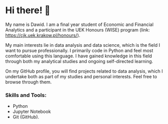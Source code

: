 # Hi there! 👋
My name is Dawid. I am a final year student of Economic and Financial Analytics and a participant in the UEK Honours (WISE) program (link: https://cjk.uek.krakow.pl/honours/).

My main interests lie in data analysis and data science, which is the field I want to pursue professionally. I primarily code in Python and feel most comfortable using this language. I have gained knowledge in this field through both my analytical studies and ongoing self-directed learning.

On my GitHub profile, you will find projects related to data analysis, which I undertake both as part of my studies and personal interests. Feel free to browse through them.

### Skills and Tools:
- Python
- Jupyter Notebook
- Git (GitHub).
